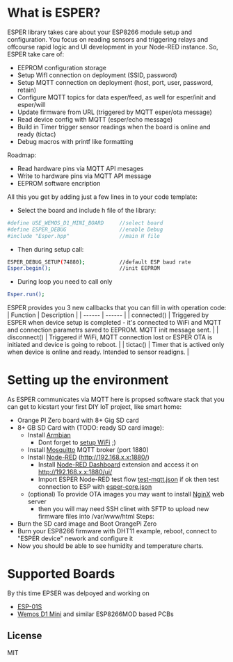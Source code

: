 # What is ESPER?
ESPER library takes care about your ESP8266 module setup and configuration. You focus on reading sensors and triggering relays and offcourse rapid logic and UI development in your Node-RED instance. So, ESPER take care of:
* EEPROM configuration storage
* Setup WifI connection on deployment (SSID, password)
* Setup MQTT connection on deployment (host, port, user, password, retain)
* Configure MQTT topics for data esper/feed, as well for esper/init and esper/will
* Update firmware from URL (triggered by MQTT esper/ota message)
* Read device config with MQTT (esper/echo message)
* Build in Timer trigger sensor readings when the board is online and ready (tictac)
* Debug macros with printf like formatting

Roadmap:
* Read hardware pins via MQTT API mesages
* Write to hardware pins via MQTT API message
* EEPROM software encription

All this you get by adding just a few lines in to your code template:

* Select the board and include h file of the library:
```sh
#define USE_WEMOS_D1_MINI_BOARD     //select board
#define ESPER_DEBUG                 //enable Debug
#include "Esper.hpp"                //main H file
```
* Then during setup call:
```sh
ESPER_DEBUG_SETUP(74880);           //default ESP baud rate
Esper.begin();                      //init EEPROM
```
* During loop you need to call only
```sh
Esper.run();
```
ESPER provides you 3 new callbacks that you can fill in with operation code:
| Function | Description |
| ------ | ------ |
| connected() | Triggered by ESPER when device setup is completed - it's connected to WiFi and MQTT and connection parametrs saved to EEPROM. MQTT init message sent. |
| disconnect() | Triggered if WiFi, MQTT connection lost or ESPER OTA is initiated and device is going to reboot. |
| tictac() | Timer that is actived only when device is online and ready. Intended to sensor readigns. |

# Setting up the environment
As ESPER communicates via MQTT here is propsed software stack that you can get to kicstart your first DIY IoT project, like smart home:
* Orange PI Zero board with 8+ Gig SD card
* 8+ GB SD Card with (TODO: ready SD card image):
  * Install [Armbian]
    * Dont forget to [setup WiFi] ;)
  * Install [Mosquitto] MQTT broker (port 1880)
  * Install [Node-RED] (http://192.168.x.x:1880/)
    * Install [Node-RED Dashboard] extension and access it on http://192.168.x.x:1880/ui/
    * Import ESPER Node-RED test flow [test-mqtt.json] if ok then test connection to ESP with [esper-core.json]
  * (optional) To provide OTA images you may want to install [NginX] web server
    * then you will may need SSH clinet with SFTP to upload new firmware files into /var/www/html
Steps:
* Burn the SD card image  and Boot OrangePi Zero
* Burn your ESP8266 firmware with DHT11 example, reboot, connect to "ESPER device" nework and configure it
* Now you should be able to see humidity and temperature charts.

# Supported Boards
By this time EPSER was delpoyed and working on
* [ESP-01S]
* [Wemos D1 Mini] and similar ESP8266MOD based PCBs

License
----

MIT

[//]: #

[ESP-01S]: [https://www.aliexpress.com/item/WIFI-module-ESP-01-ESP8266-8Mb-flash-memory/32733744011.html?spm=a2g0s.9042311.0.0.da9DRM&af=1696703&cv=25765197&cn=41p5y7w4do70a0xrzwt58ht5vxh30a4p&dp=v5_41p5y7w4do70a0xrzwt58ht5vxh30a4p&mall_affr=pr1&aff_platform=default&cpt=1521649012473&sk=jqf2Rf6&aff_trace_key=bed5cdc34a724c9d858342cacac3e055-1521649012473-09252-jqf2Rf6&terminal_id=897c247d304f494e95802c610d1d8751]

[Wemos D1 Mini]: https://www.aliexpress.com/item/D1-mini-Mini-NodeMcu-4M-bytes-Lua-WIFI-Internet-of-Things-development-board-based-ESP8266-by/32662942091.html?spm=a2g0s.9042311.0.0.bHIaLG&af=1696703&cv=25765197&cn=41p5y89ttwv6le8xkuvp5kn7tmz7c7gs&dp=v5_41p5y89ttwv6le8xkuvp5kn7tmz7c7gs&mall_affr=pr1&aff_platform=default&cpt=1521649505722&sk=jqf2Rf6&aff_trace_key=a9ea496c48aa41ac975edb51d96e5a8a-1521649505722-02062-jqf2Rf6&terminal_id=897c247d304f494e95802c610d1d8751

[Armbian]: https://docs.armbian.com/User-Guide_Getting-Started/

[setup WiFi]: https://cloudvedas.com/how-to-use-nmtui-and-nmcli-tool-to-configure-network-in-redhat-linux/

[Mosquitto]: https://www.digitalocean.com/community/tutorials/how-to-install-and-secure-the-mosquitto-mqtt-messaging-broker-on-debian-8

[Node-RED]: https://diyprojects.io/install-node-red-orange-pi-running-armbian/#.Wrfo-2puaUm

[Node-RED Dashboard]: https://flows.nodered.org/node/node-red-dashboard

[test-mqtt.json]: /examples/node-RED/test-mqtt.json

[esper-core.json]: /examples/node-RED/esper-core.json

[NginX]: https://www.digitalocean.com/community/tutorials/how-to-install-linux-nginx-mysql-php-lemp-stack-on-debian-8
